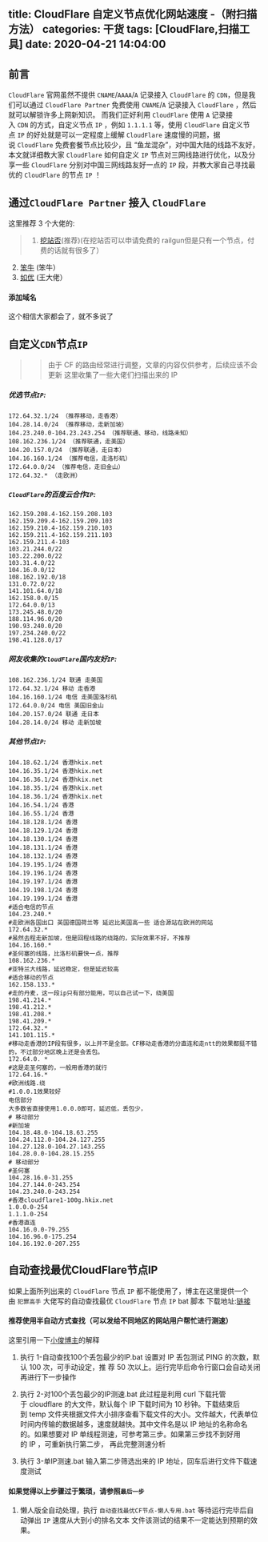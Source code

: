 title: CloudFlare 自定义节点优化网站速度 -（附扫描方法）
categories: 干货
tags: [CloudFlare,扫描工具]
date: 2020-04-21 14:04:00
---
前言
---
`CloudFlare` 官网虽然不提供 `CNAME`/`AAAA`/`A` 记录接入 `CloudFlare` 的 `CDN`，但是我们可以通过 `CloudFlare Partner` 免费使用 `CNAME`/`A` 记录接入 `CloudFlare` ，然后就可以解锁许多上网新知识。
而我们正好利用 `CloudFlare` 使用 `A` 记录接入 `CDN` 的方式，自定义节点 `IP` ，例如 `1.1.1.1` 等，使用 `CloudFlare` 自定义节点 `IP` 的好处就是可以一定程度上缓解 `CloudFlare` 速度慢的问题，据说 `CloudFlare` 免费套餐节点比较少，且 “鱼龙混杂”，对中国大陆的线路不友好，本文就详细教大家 `CloudFlare` 如何自定义 `IP` 节点对三网线路进行优化，以及分享一些 `CloudFlare` 分别对中国三网线路友好一点的 `IP` 段，并教大家自己寻找最优的 `CloudFlare` 的节点 `IP` ！

通过`CloudFlare Partner` 接入 `CloudFlare`
---
这里推荐 3 个大佬的:
> 1. [挖站否](https://cdn.wzfou.com)(推荐)(在挖站否可以申请免费的 railgun但是只有一个节点，付费的话就有很多了）
2. [笨牛](http://cdn.bnxb.com/) (笨牛）
3. [如优](https://cdn.rruu.net/) (王大佬）

#### 添加域名
这个相信大家都会了，就不多说了

自定义`CDN`节点`IP`
---
>> 由于 CF 的路由经常进行调整，文章的内容仅供参考，后续应该不会更新
这里收集了一些大佬们扫描出来的 IP

##### 优选节点`IP`:
```
172.64.32.1/24 （推荐移动，走香港） 
104.28.14.0/24 （推荐移动，走新加坡） 
104.23.240.0-104.23.243.254 （推荐联通、移动，线路未知） 
108.162.236.1/24 （推荐联通，走美国） 
104.20.157.0/24 （推荐联通，走日本） 
104.16.160.1/24 （推荐电信，走洛杉矶） 
172.64.0.0/24 （推荐电信，走旧金山） 
172.64.32.* （走欧洲）
```

##### `CloudFlare`的百度云合作`IP`:
```
162.159.208.4-162.159.208.103 
162.159.209.4-162.159.209.103 
162.159.210.4-162.159.210.103 
162.159.211.4-162.159.211.103 
162.159.211.4-103 
103.21.244.0/22 
103.22.200.0/22 
103.31.4.0/22 
104.16.0.0/12 
108.162.192.0/18 
131.0.72.0/22 
141.101.64.0/18 
162.158.0.0/15 
172.64.0.0/13 
173.245.48.0/20 
188.114.96.0/20 
190.93.240.0/20 
197.234.240.0/22 
198.41.128.0/17
```
##### 网友收集的`CloudFlare`国内友好`IP`:
```
108.162.236.1/24 联通 走美国 
172.64.32.1/24 移动 走香港 
104.16.160.1/24 电信 走美国洛杉矶 
172.64.0.0/24 电信 美国旧金山 
104.20.157.0/24 联通 走日本 
104.28.14.0/24 移动 走新加坡
```
##### 其他节点`IP`:
```
104.18.62.1/24 香港hkix.net
104.16.35.1/24 香港hkix.net
104.16.36.1/24 香港hkix.net
104.18.35.1/24 香港hkix.net
104.18.36.1/24 香港hkix.net
104.16.54.1/24 香港
104.16.55.1/24 香港
104.18.128.1/24 香港
104.18.129.1/24 香港
104.18.130.1/24 香港
104.18.131.1/24 香港
104.18.132.1/24 香港
104.19.195.1/24 香港
104.19.196.1/24 香港
104.19.197.1/24 香港
104.19.198.1/24 香港
104.19.199.1/24 香港
#适合电信的节点
104.23.240.*
#走欧洲各国出口 英国德国荷兰等 延迟比美国高一些 适合源站在欧洲的网站
172.64.32.*
#虽然去程走新加坡，但是回程线路的绕路的，实际效果不好，不推荐
104.16.160.*
#圣何塞的线路，比洛杉矶要快一点，推荐
108.162.236.*
#亚特兰大线路，延迟稳定，但是延迟较高
#适合移动的节点
162.158.133.* 
#走的丹麦，这一段ip只有部分能用，可以自己试一下，绕美国
198.41.214.*
198.41.212.*
198.41.208.*
198.41.209.*
172.64.32.*
141.101.115.*
#移动走香港的IP段有很多，以上并不是全部。CF移动走香港的分直连和走ntt的效果都挺不错的，不过部分地区晚上还是会丢包。
172.64.0. *
#这是走圣何塞的，一般用香港的就行
172.64.16.* 
#欧洲线路.绕
#1.0.0.1效果较好
电信部分
大多数省直接使用1.0.0.0即可，延迟低，丢包少，
# 移动部分
#新加坡
104.18.48.0-104.18.63.255
104.24.112.0-104.24.127.255
104.27.128.0-104.27.143.255
104.28.0.0-104.28.15.255
# 移动部分
#圣何塞 
104.28.16.0-31.255
104.27.144.0-243.254
104.23.240.0-243.254
#香港cloudflare1-100g.hkix.net
1.0.0.0-254
1.1.1.0-254
#香港直连
104.16.0.0-79.255
104.16.96.0-175.254
104.16.192.0-207.255
```
自动查找最优CloudFlare节点IP
---
如果上面所列出来的 `CloudFlare` 节点 `IP` 都不能使用了，博主在这里提供一个由 `犯罪高手` 大佬写的自动查找最优 `CloudFlare` 节点 `IP` bat 脚本
下载地址:[链接](https://img.mzrme.com/2020-04-11/6a14b5eb1a2de.zip)
#### 推荐使用半自动方式查找（可以发给不同地区的网站用户帮忙进行测速）
这里引用一下[小俊博主](https://www.xjisme.com/)的解释

1. 执行 1-自动查找100个丢包最少的IP.bat 设置对 IP 丢包测试 PING 的次数，默认 100 次，可手动设定，推
荐 50 次以上。运行完毕后命令行窗口会自动关闭再进行下一步操作

2. 执行 2-对100个丢包最少的IP测速.bat 此过程是利用 curl 下载托管于 cloudflare 的大文件，默认每个 IP
下载时间为 10 秒钟。下载结束后到 temp
文件夹根据文件大小排序查看下载文件的大小。文件越大，代表单位时间内传输的数据越多，速度就越快。其中文件名是以 IP
地址的名称命名的。如果想要对 IP 单线程测速，可参考第三步。如果第三步找不到好用的 IP ，可重新执行第二步，
再此完整测速分析

3. 执行 3-单IP测速.bat 输入第二步筛选出来的 IP 地址，回车后进行文件下载速度测试
#### 如果觉得以上步骤过于繁琐，请参照`最后一步`
1. 懒人版全自动处理，执行 `自动查找最优CF节点-懒人专用.bat` 等待运行完毕后自动弹出 `IP` 速度从大到小的排名文本
文件该测试的结果不一定能达到预期的效果。